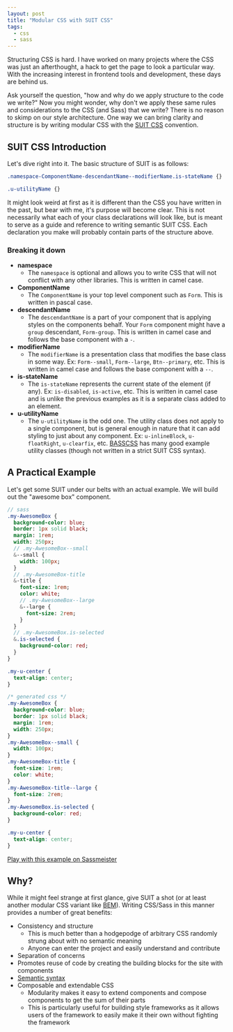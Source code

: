 ```yaml
---
layout: post
title: "Modular CSS with SUIT CSS"
tags:
  - css
  - sass
---
```


Structuring CSS is hard. I have worked on many projects where the CSS was just an afterthought, a hack to get the page to look a particular way. With the increasing interest in frontend tools and development, these days are behind us.

Ask yourself the question, "how and why do we apply structure to the code we write?" Now you might wonder, why don't we apply these same rules and considerations to the CSS (and Sass) that we write? There is no reason to skimp on our style architecture. One way we can bring clarity and structure is by writing modular CSS with the [SUIT CSS](http://suitcss.github.io/) convention.

## SUIT CSS Introduction

Let's dive right into it. The basic structure of SUIT is as follows:

```css
.namespace-ComponentName-descendantName--modifierName.is-stateName {}

.u-utilityName {}
```

It might look weird at first as it is different than the CSS you have written in the past, but bear with me, it's purpose will become clear. This is not necessarily what each of your class declarations will look like, but is meant to serve as a guide and reference to writing semantic SUIT CSS. Each declaration you make will probably contain parts of the structure above.

### Breaking it down
- **namespace**
  - The `namespace` is optional and allows you to write CSS that will not conflict with any other libraries. This is written in camel case.
- **ComponentName**
  - The `ComponentName` is your top level component such as `Form`. This is written in pascal case.
- **descendantName**
  - The `descendantName` is a part of your component that is applying styles on the components behalf. Your `Form` component might have a `group` descendant, `Form-group`. This is written in camel case and follows the base component with a `-`.
- **modifierName**
  - The `modifierName` is a presentation class that modifies the base class in some way. Ex: `Form--small`, `Form--large`, `Btn--primary`, etc. This is written in camel case and follows the base component with a `--`.
- **is-stateName**
  - The `is-stateName` represents the current state of the element (if any). Ex: `is-disabled`, `is-active`, etc. This is written in camel case and is unlike the previous examples as it is a separate class added to an element.
- **u-utilityName**
  - The `u-utilityName` is the odd one. The utility class does not apply to a single component, but is general enough in nature that it can add styling to just about any component. Ex: `u-inlineBlock`, `u-floatRight`, `u-clearfix`, etc. [BASSCSS](http://www.basscss.com/) has many good example utility classes (though not written in a strict SUIT CSS syntax).

## A Practical Example

Let's get some SUIT under our belts with an actual example. We will build out the "awesome box" component.

```sass
// sass
.my-AwesomeBox {
  background-color: blue;
  border: 1px solid black;
  margin: 1rem;
  width: 250px;
  // .my-AwesomeBox--small
  &--small {
    width: 100px;
  }
  // .my-AwesomeBox-title
  &-title {
    font-size: 1rem;
    color: white;
    // .my-AwesomeBox--large
    &--large {
      font-size: 2rem;
    }
  }
  // .my-AwesomeBox.is-selected
  &.is-selected {
    background-color: red;
  }
}

.my-u-center {
  text-align: center;
}
```

```css
/* generated css */
.my-AwesomeBox {
  background-color: blue;
  border: 1px solid black;
  margin: 1rem;
  width: 250px;
}
.my-AwesomeBox--small {
  width: 100px;
}
.my-AwesomeBox-title {
  font-size: 1rem;
  color: white;
}
.my-AwesomeBox-title--large {
  font-size: 2rem;
}
.my-AwesomeBox.is-selected {
  background-color: red;
}

.my-u-center {
  text-align: center;
}
```

[Play with this example on Sassmeister](http://sassmeister.com/gist/a166888f44271c291c80)

## Why?

While it might feel strange at first glance, give SUIT a shot (or at least another modular CSS variant like [BEM](http://csswizardry.com/2013/01/mindbemding-getting-your-head-round-bem-syntax/)). Writing CSS/Sass in this manner provides a number of great benefits:
- Consistency and structure
  - This is much better than a hodgepodge of arbitrary CSS randomly strung about with no semantic meaning
  - Anyone can enter the project and easily understand and contribute
- Separation of concerns
- Promotes reuse of code by creating the building blocks for the site with components
- [Semantic syntax](http://nicolasgallagher.com/about-html-semantics-front-end-architecture/)
- Composable and extendable CSS
  - Modularity makes it easy to extend components and compose components to get the sum of their parts
  - This is particularly useful for building style frameworks as it allows users of the framework to easily make it their own without fighting the framework
